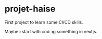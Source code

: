 # projet-haise
First project to learn some CI/CD skills.


Maybe i start with coding something in nextjs.
